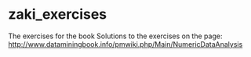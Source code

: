 zaki_exercises
==============

The exercises for the book
Solutions to the exercises on the page:
http://www.dataminingbook.info/pmwiki.php/Main/NumericDataAnalysis
